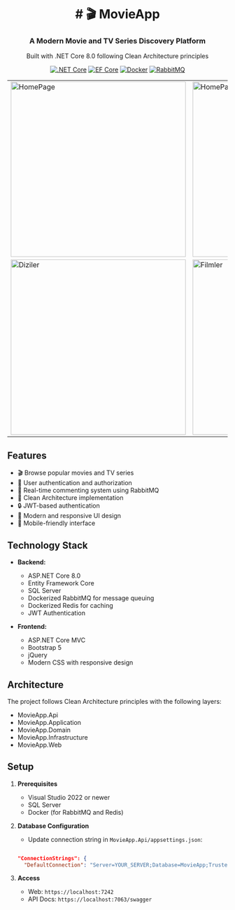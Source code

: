 <div  align="center">
<h1> # 🎬 MovieApp  </h1>
</div>

<div align="center">
    <h3>A Modern Movie and TV Series Discovery Platform</h3>
    <p>Built with .NET Core 8.0 following Clean Architecture principles</p>

[![.NET Core](https://img.shields.io/badge/-.NET%20Core%208.0-512BD4?style=for-the-badge&logo=.net&logoColor=white)](https://dotnet.microsoft.com/)
[![EF Core](https://img.shields.io/badge/-EF%20Core-512BD4?style=for-the-badge&logo=.net&logoColor=white)](https://docs.microsoft.com/ef/core/)
[![Docker](https://img.shields.io/badge/-Docker-2496ED?style=for-the-badge&logo=docker&logoColor=white)](https://www.docker.com/)
[![RabbitMQ](https://img.shields.io/badge/-RabbitMQ-FF6600?style=for-the-badge&logo=rabbitmq&logoColor=white)](https://www.rabbitmq.com/)
</div>

<div align="center">
    <table>
        <tr>
            <td>
                <img src="https://github.com/user-attachments/assets/a81beef8-19d1-4785-a061-7579d70c71b8" alt="HomePage" width="400"/>
            </td>
            <td>
                <img src="https://github.com/user-attachments/assets/80b7b03d-6aa4-4b3e-9fe4-6a02dd9dbd52" alt="HomePage2" width="400"/>
            </td>
        </tr>
        <tr>
            <td>
                <img src="https://github.com/user-attachments/assets/8ec583f6-d831-4baf-bb80-8bfbebf1a52a" alt="Diziler" width="400"/>
            </td>
            <td>
                <img src="https://github.com/user-attachments/assets/c4abc1cd-1f76-4003-b170-1e49cac34988" alt="Filmler" width="400"/>
            </td>
        </tr>
    </table>
</div>







## Features

- 🎬 Browse popular movies and TV series
- 👥 User authentication and authorization
- 💬 Real-time commenting system using RabbitMQ
- 🎯 Clean Architecture implementation
- 🔒 JWT-based authentication
- 🎨 Modern and responsive UI design
- 📱 Mobile-friendly interface

## Technology Stack

- **Backend:**
  - ASP.NET Core 8.0
  - Entity Framework Core
  - SQL Server
  - Dockerized RabbitMQ for message queuing
  - Dockerized Redis for caching
  - JWT Authentication

- **Frontend:**
  - ASP.NET Core MVC
  - Bootstrap 5
  - jQuery
  - Modern CSS with responsive design

## Architecture

The project follows Clean Architecture principles with the following layers:
- MovieApp.Api
- MovieApp.Application
- MovieApp.Domain
- MovieApp.Infrastructure
- MovieApp.Web

## Setup

1. **Prerequisites**
   - Visual Studio 2022 or newer
   - SQL Server
   - Docker (for RabbitMQ and Redis)
     
2. **Database Configuration**

   - Update connection string in `MovieApp.Api/appsettings.json`:

   ```json

   "ConnectionStrings": {
     "DefaultConnection": "Server=YOUR_SERVER;Database=MovieApp;Trusted_Connection=True;TrustServerCertificate=True"

3. **Access**
   - Web: `https://localhost:7242`
   - API Docs: `https://localhost:7063/swagger`
  
